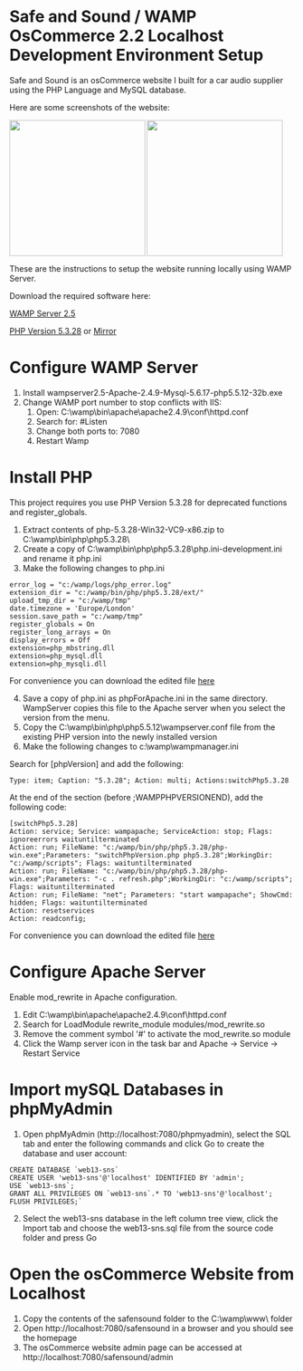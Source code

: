 # Safe and Sound / WAMP OsCommerce 2.2 Localhost Development Environment Setup

Safe and Sound is an osCommerce website I built for a car audio supplier using the PHP Language and MySQL database.

Here are some screenshots of the website:

<img align='left' src='https://drive.google.com/uc?id=1V62KnOZxXVRT-Es0XTFaP0xNsoa0799e' width='240'>
<img src='https://drive.google.com/uc?id=1iNk0kM733-TUwJX1glJVhtnbmJDh4KAb' width='240'>

These are the instructions to setup the website running locally using WAMP Server.

Download the required software here:

[WAMP Server 2.5](https://drive.google.com/file/d/1dZvYppg4sn7IBpMiJEWck6_hY2e_Txcc/view?usp=sharing)

[PHP Version 5.3.28](https://drive.google.com/file/d/1xcv6Oixf_y5hte_uAKlgMWPyGMnsTda4/view?usp=sharing) or [Mirror](http://windows.php.net/)

# Configure WAMP Server

1. Install wampserver2.5-Apache-2.4.9-Mysql-5.6.17-php5.5.12-32b.exe
2. Change WAMP port number to stop conflicts with IIS:
   1. Open: C:\wamp\bin\apache\apache2.4.9\conf\httpd.conf
   2. Search for: #Listen
   3. Change both ports to: 7080
   4. Restart Wamp

# Install PHP

This project requires you use PHP Version 5.3.28 for deprecated functions and register_globals.

1. Extract contents of php-5.3.28-Win32-VC9-x86.zip to C:\wamp\bin\php\php5.3.28\
2. Create a copy of C:\wamp\bin\php\php5.3.28\php.ini-development.ini and rename it php.ini
3. Make the following changes to php.ini
   
```
error_log = "c:/wamp/logs/php_error.log"  
extension_dir = "c:/wamp/bin/php/php5.3.28/ext/"  
upload_tmp_dir = "c:/wamp/tmp"  
date.timezone = 'Europe/London'  
session.save_path = "c:/wamp/tmp"  
register_globals = On  
register_long_arrays = On  
display_errors = Off  
extension=php_mbstring.dll  
extension=php_mysql.dll  
extension=php_mysqli.dll  
```

For convenience you can download the edited file [here](https://drive.google.com/file/d/13JSlSiJLU8kw_YQ2fKKP4xHRNDmVNL4q/view?usp=sharing)

4. Save a copy of php.ini as phpForApache.ini in the same directory. 
   WampServer copies this file to the Apache server when you select the version from the menu.
5. Copy the C:\wamp\bin\php\php5.5.12\wampserver.conf file from the existing PHP version into the newly installed version
6. Make the following changes to c:\wamp\wampmanager.ini
   
Search for [phpVersion] and add the following: 
```  
Type: item; Caption: "5.3.28"; Action: multi; Actions:switchPhp5.3.28 
``` 
At the end of the section (before ;WAMPPHPVERSIONEND), add the following code:  
```
[switchPhp5.3.28]  
Action: service; Service: wampapache; ServiceAction: stop; Flags: ignoreerrors waituntilterminated  
Action: run; FileName: "c:/wamp/bin/php/php5.3.28/php-win.exe";Parameters: "switchPhpVersion.php php5.3.28";WorkingDir: "c:/wamp/scripts"; Flags: waituntilterminated  
Action: run; FileName: "c:/wamp/bin/php/php5.3.28/php-win.exe";Parameters: "-c . refresh.php";WorkingDir: "c:/wamp/scripts"; Flags: waituntilterminated  
Action: run; FileName: "net"; Parameters: "start wampapache"; ShowCmd: hidden; Flags: waituntilterminated  
Action: resetservices  
Action: readconfig;  
```

For convenience you can download the edited file [here](https://drive.google.com/file/d/19k5kwlw282KSKejsHhh-ha2xUQMuu8N3/view?usp=sharing)

Configure Apache Server
=======================

Enable mod_rewrite in Apache configuration.

1. Edit C:\wamp\bin\apache\apache2.4.9\conf\httpd.conf
2. Search for LoadModule rewrite_module modules/mod_rewrite.so
3. Remove the comment symbol '#' to activate the mod_rewrite.so module
4. Click the Wamp server icon in the task bar and Apache -> Service -> Restart Service

Import mySQL Databases in phpMyAdmin
====================================

1. Open phpMyAdmin (http://localhost:7080/phpmyadmin), select the SQL tab and enter the following commands and click Go to create the database and user account:
```
CREATE DATABASE `web13-sns`
CREATE USER 'web13-sns'@'localhost' IDENTIFIED BY 'admin';
USE `web13-sns`;
GRANT ALL PRIVILEGES ON `web13-sns`.* TO 'web13-sns'@'localhost';
FLUSH PRIVILEGES;`
```

2. Select the web13-sns database in the left column tree view, click the Import tab and choose the web13-sns.sql file from the source code folder and press Go 

Open the osCommerce Website from Localhost
==========================================

1. Copy the contents of the safensound folder to the C:\wamp\www\ folder
2. Open http://localhost:7080/safensound in a browser and you should see the homepage
3. The osCommerce website admin page can be accessed at http://localhost:7080/safensound/admin



